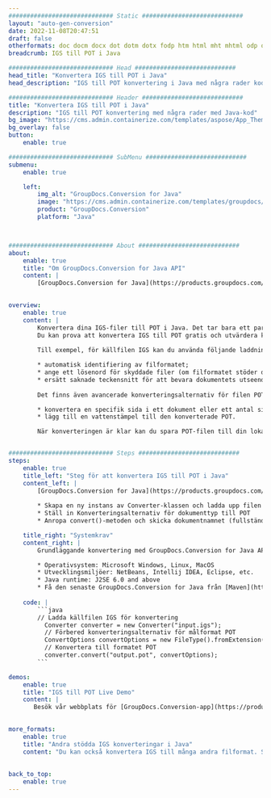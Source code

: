 ```yaml
---
############################# Static ############################
layout: "auto-gen-conversion"
date: 2022-11-08T20:47:51
draft: false
otherformats: doc docm docx dot dotm dotx fodp htm html mht mhtml odp odt otp pot potm potx pps ppsm ppsx ppt pptm pptx rtf
breadcrumb: IGS till POT i Java

############################# Head ############################
head_title: "Konvertera IGS till POT i Java"
head_description: "IGS till POT konvertering i Java med några rader kod. Konvertera över 160 filformat med hjälp av GroupDocs dokumentkonverterings-API för Java"

############################# Header ############################
title: "Konvertera IGS till POT i Java"
description: "IGS till POT konvertering med några rader med Java-kod"
bg_image: "https://cms.admin.containerize.com/templates/aspose/App_Themes/V3/images/bg/header1.png"
bg_overlay: false
button:
    enable: true

############################# SubMenu ############################
submenu:
    enable: true

    left:
        img_alt: "GroupDocs.Conversion for Java"
        image: "https://cms.admin.containerize.com/templates/groupdocs/images/product-logos/90x90-noborder/groupdocs-conversion-java.png"
        product: "GroupDocs.Conversion"
        platform: "Java"



############################# About ############################
about:
    enable: true
    title: "Om GroupDocs.Conversion for Java API"
    content: |
        [GroupDocs.Conversion for Java](https://products.groupdocs.com/conversion/java/) är ett avancerat filformatkonverterings-API för konvertering mellan populära bild- och dokumentformat som Microsoft Office, OpenDocument, PDF, HTML, e-post, CAD. och mycket mer med bara några rader kod. Det inbyggda API:t upptäcker automatiskt formaten för originaldokumenten och erbjuder många alternativ för att anpassa de konverterade dokumenten. Tillsammans med funktionen att extrahera information från ett dokument, stöder den också cachelagring av konverteringsresultaten till den lokala disken som standard. Men alla typer av cachelagring kan stödjas genom att implementera lämpliga gränssnitt - Amazon S3, Dropbox, Google Drive, Windows Azure, Reddis eller andra.
    

overview:
    enable: true
    content: |
        Konvertera dina IGS-filer till POT i Java. Det tar bara ett par rader med Java-kod på valfri plattform, som Windows, Linux, macOS.
        Du kan prova att konvertera IGS till POT gratis och utvärdera kvaliteten på konverteringsresultaten. Tillsammans med enkla filkonverteringsskript kan du prova mer sofistikerade alternativ för att ladda källfilen IGS och lagra POT-utdata. 
        
        Till exempel, för källfilen IGS kan du använda följande laddningsalternativ:

        * automatisk identifiering av filformatet;
        * ange ett lösenord för skyddade filer (om filformatet stöder det);
        * ersätt saknade teckensnitt för att bevara dokumentets utseende.
        
        Det finns även avancerade konverteringsalternativ för filen POT:

        * konvertera en specifik sida i ett dokument eller ett antal sidor;
        * lägg till en vattenstämpel till den konverterade POT.

        När konverteringen är klar kan du spara POT-filen till din lokala filsökväg eller till tredje parts lagring såsom FTP, Amazon S3, Google Drive, Dropbox etc. Observera - för att konvertera IGS till POT behöver du inte installera någon ytterligare programvara, såsom MS Office, Open Office, Adobe Acrobat Reader etc.


############################# Steps ############################
steps:
    enable: true
    title_left: "Steg för att konvertera IGS till POT i Java"
    content_left: |
        [GroupDocs.Conversion for Java](https://products.groupdocs.com/conversion/java/) låter utvecklare enkelt konvertera IGS fil till POT med några rader kod.
        
        * Skapa en ny instans av Converter-klassen och ladda upp filen IGS med den fullständiga sökvägen
        * Ställ in Konverteringsalternativ för dokumenttyp till POT
        * Anropa convert()-metoden och skicka dokumentnamnet (fullständig sökväg) och formatet (POT) som en parameter

    title_right: "Systemkrav"
    content_right: |
        Grundläggande konvertering med GroupDocs.Conversion for Java API kan göras med bara några rader kod. Våra API:er stöds på alla större plattformar och operativsystem. Innan du kör koden nedan, se till att du har följande förutsättningar installerade på ditt system.

        * Operativsystem: Microsoft Windows, Linux, MacOS
        * Utvecklingsmiljöer: NetBeans, Intellij IDEA, Eclipse, etc.
        * Java runtime: J2SE 6.0 and above
        * Få den senaste GroupDocs.Conversion for Java från [Maven](https://repository.groupdocs.com/webapp/#/artifacts/browse/tree/General/repo/com/groupdocs/groupdocs-conversion)
         
    code: |
        ```java    
        // Ladda källfilen IGS för konvertering
          Converter converter = new Converter("input.igs");
          // Förbered konverteringsalternativ för målformat POT
          ConvertOptions convertOptions = new FileType().fromExtension("pot").getConvertOptions();
          // Konvertera till formatet POT
          converter.convert("output.pot", convertOptions);
        ```

demos:
    enable: true
    title: "IGS till POT Live Demo"
    content: |
       Besök vår webbplats för [GroupDocs.Conversion-app](https://products.groupdocs.app/conversion/family) och försök konvertera IGS till POT nu. Den kostnadsfria demon har följande fördelar
          

more_formats:
    enable: true
    title: "Andra stödda IGS konverteringar i Java"
    content: "Du kan också konvertera IGS till många andra filformat. Se listan nedan."
       
       
back_to_top:
    enable: true
---
```

